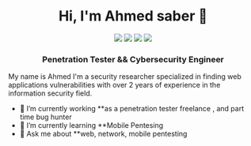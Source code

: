 <h1 align="center">Hi, I'm Ahmed saber 👋</h1>

<p align="center">
    <a href="https://twitter.com/Ahmed_saber_11"><img src="https://img.shields.io/badge/twitter-%231FA1F1?style=flat&logo=twitter&logoColor=white"/></a>
    <a href="https://www.linkedin.com/in/ahmed-saber-20"><img src="https://img.shields.io/badge/linkedin-%230177B5?style=flat&logo=linkedin&logoColor=white"/></a>
    <a href="https://www.youtube.com/channel/UCDUEFf1srDkHZizCG6j4V5Q"><img src="https://img.shields.io/badge/youtube-%23FF0000?style=flat&logo=youtube&logoColor=white"/></a>
    <a href="https://www.instagram.com/0x0hunter/"><img src="https://img.shields.io/badge/instagram-%23E4415F?style=flat&logo=instagram&logoColor=white"/></a>
  </p>

  <h3 align="center">Penetration Tester && Cybersecurity Engineer</h3>

  
  My name is Ahmed I'm a security researcher specialized in finding web applications vulnerabilities with over 2 years of experience in the information security field.

- 🔭 I’m currently working  **as a penetration tester freelance , and part time bug hunter
- 🌱 I’m currently learning **Mobile Pentesing
- 💬 Ask me about **web, network, mobile pentesting
